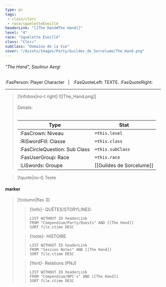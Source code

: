 ```yaml
---
type: pc
tags:
 - class/clerc
 - race/squeletteÉveillé
headerLink: "[[The Hand#The Hand]]"
level: "4"
race: "Squelette Éveillé"
class: "Clerc"
subClass: "Domaine de la Vie"
cover: "/Assets/Images/Party/Guildes_de_Sorcelume/The_Hand.png"
---
```


###### "The Hand", Saulinur Aergi
:FasPerson: Player Character &nbsp; | &nbsp; :FasQuoteLeft: TEXTE. :FasQuoteRight:
___
> [!infobox|no-t right]
> ![[The_Hand.png]]
> ###### Details:
> | Type | Stat |
> | ---- | ---- |
> | :FasCrown: Niveau   | `=this.level` |
> | :RiSwordFill: Classe |  `=this.class`|
> | :FasCircleQuestion: Sub Class |  `=this.subClass`|
> |  :FasUserGroup: Race |  `=this.race`|
> |  :LiSwords: Groupe |  [[Guildes de Sorcelume]] |

> [!quote|no-t]
> Texte
 
#### marker
> [!column|flex 3]
>> [!info]- QUÊTES/STORYLINES:
>>```dataview
>>LIST WITHOUT ID headerLink
>>FROM "Compendium/Party/Quests" AND [[The Hand]]
>>SORT file.ctime DESC
>
>>[!note]- HISTOIRE
>>```dataview
>>LIST WITHOUT ID headerLink
>>FROM "Session Notes" AND [[The Hand]]
>>SORT file.ctime DESC
>
>>[!hint]- Relations (PNJ)
>>```dataview
>>LIST WITHOUT ID headerLink
>>FROM "Compendium/NPC's" AND [[The Hand]]
>>SORT file.ctime DESC
>>
```image-layout-masonry-3

```